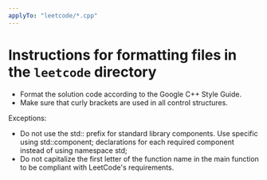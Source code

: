 ```yaml
---
applyTo: "leetcode/*.cpp"
---
```


# Instructions for formatting files in the `leetcode` directory

- Format the solution code according to the Google C++ Style Guide.
- Make sure that curly brackets are used in all control structures.

Exceptions:
- Do not use the std:: prefix for standard library components. Use specific using std::component; declarations for each required component instead of using namespace std;
- Do not capitalize the first letter of the function name in the main function to be compliant with LeetCode's requirements.
